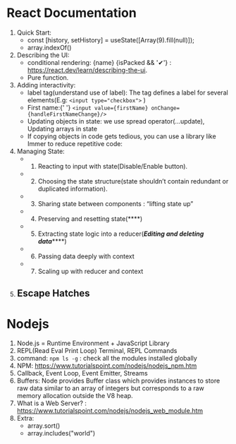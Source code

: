 # React Documentation
1. Quick Start:
   - const [history, setHistory] = useState([Array(9).fill(null)]);
   - array.indexOf()
2. Describing the UI:
   - conditional rendering: {name} {isPacked && '✔'} : https://react.dev/learn/describing-the-ui.
   - Pure function.
3. Adding interactivity:
   - label tag(understand use of label): The <label> tag defines a label for several elements(E.g: `<input type="checkbox">` )
   - <label>First name:{' '} `<input value={firstName} onChange={handleFirstNameChange}/>`</label>
   - Updating objects in state: we use spread operator(...update), Updating arrays in state
   - If copying objects in code gets tedious, you can use a library like Immer to reduce repetitive code:
4. Managing State:
   - 1. Reacting to input with state(Disable/Enable button).
   - 2. Choosing the state structure(state shouldn’t contain redundant or duplicated information).
   - 3. Sharing state between components : “lifting state up”
   - 4. Preserving and resetting state(****)
   - 5. Extracting state logic into a reducer(*****Editing and deleting data*********)
   - 6. Passing data deeply with context
   - 7. Scaling up with reducer and context
5. Escape Hatches
   - 






# Nodejs
1. Node.js = Runtime Environment + JavaScript Library
2. REPL(Read Eval Print Loop) Terminal, REPL Commands
3. command: `npm ls -g` : check all the modules installed globally
4. NPM: https://www.tutorialspoint.com/nodejs/nodejs_npm.htm
5. Callback, Event Loop, Event Emitter, Streams
6. Buffers: Node provides Buffer class which provides instances to store raw data similar to an array of integers but corresponds to a raw memory allocation outside the V8 heap.
7. What is a Web Server? : https://www.tutorialspoint.com/nodejs/nodejs_web_module.htm
8. Extra:
   - array.sort()
   - array.includes("world")
